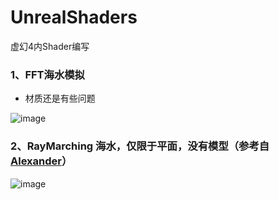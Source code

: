 # UnrealShaders
虚幻4内Shader编写

### 1、FFT海水模拟
  * 材质还是有些问题

![image](https://github.com/haiaimi/UnrealShaders/blob/master/RenderPictures/FFTWave.gif)

### 2、RayMarching 海水，仅限于平面，没有模型（参考自[Alexander](https://www.shadertoy.com/view/Ms2SD1)）
![image](https://github.com/haiaimi/UnrealShaders/blob/master/RenderPictures/raymarchwave.gif)
